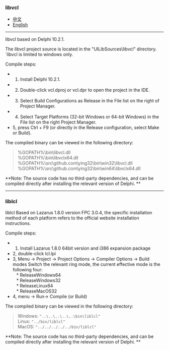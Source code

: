 ### libvcl

* [中文](README.zh-CN.md)   
* [English](README.md)   

----

libvcl based on Delphi 10.2.1.  

The libvcl project source is located in the "UILibSources\libvcl" directory. `libvcl is limited to windows only.      

Compile steps:    

* 1. Install Delphi 10.2.1.  
* 2. Double-click vcl.dproj or vcl.dpr to open the project in the IDE.  
* 3. Select Build Configurations as Release in the File list on the right of Project Manager.  
* 4. Select Target Platforms (32-bit Windows or 64-bit Windows) in the File list on the right Project Manager.  
* 5, press Ctrl + F9 (or directly in the Release configuration, select Make or Build).  

The compiled binary can be viewed in the following directory:     

> %GOPATH%\bin\libvcl.dll  
> %GOPATH%\bin\libvclx64.dll    
> %GOPATH%\src\github.com\ying32\bin\win32\libvcl.dll  
> %GOPATH%\src\github.com\ying32\bin\win64\libvclx64.dll    


**Note: The source code has no third-party dependencies, and can be compiled directly after installing the relevant version of Delphi. **  


----

### liblcl 

liblcl Based on Lazarus 1.8.0 version FPC 3.0.4, the specific installation method of each platform refers to the official website installation instructions.  


Compile steps:     

* 1. Install Lazarus 1.8.0 64bit version and i386 expansion package  
* 2, double-click lcl.lpi  
* 3, Menu -> Project -> Project Options -> Compiler Options -> Build modes Switch the relevant ring mode, the current effective mode is the following four:  
   * ReleaseWindows64  
   * ReleaseWindows32  
   * ReleaseLinux64  
   * ReleaseMacOS32  
* 4, menu -> Run-> Compile (or Build)  

 
The compiled binary can be viewed in the following directory:      

> Windows: `"..\..\..\..\..\bin\liblcl"`     
> Linux: `"../bin/liblcl"`  
> MacOS: `"../../../../../bin/liblcl"`

**Note: The source code has no third-party dependencies, and can be compiled directly after installing the relevant version of Delphi. **  
